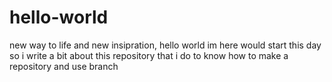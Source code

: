 # hello-world
new way to life and new insipration, hello world im here would start this day
so i write a bit about this repository that i do to know how to make a repository and use branch
